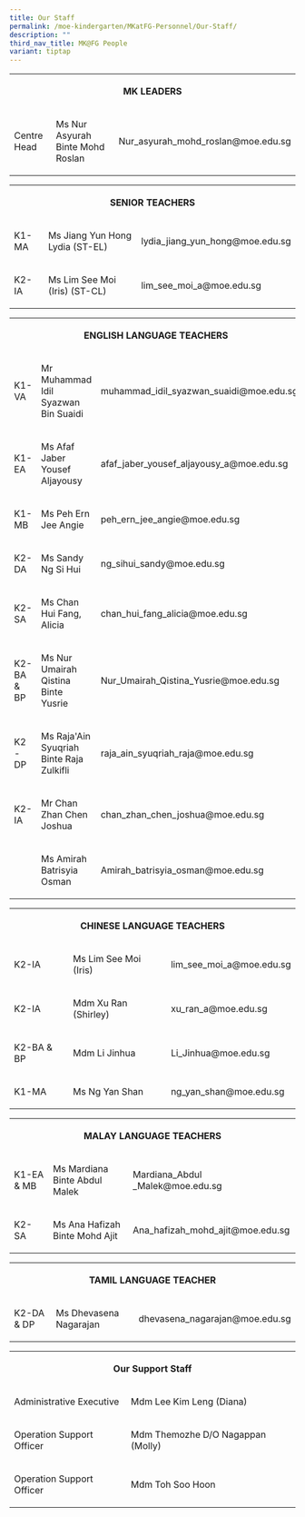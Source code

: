 ```yaml
---
title: Our Staff
permalink: /moe-kindergarten/MKatFG-Personnel/Our-Staff/
description: ""
third_nav_title: MK@FG People
variant: tiptap
---
```

<table><tbody><tr><th rowspan="1" colspan="3"><p>MK LEADERS</p></th></tr><tr><td rowspan="1" colspan="1"><p>Centre Head</p></td><td rowspan="1" colspan="1"><p>Ms Nur Asyurah Binte Mohd Roslan</p></td><td rowspan="1" colspan="1"><p>Nur_asyurah_mohd_roslan@moe.edu.sg</p></td></tr></tbody></table><table><tbody><tr><th rowspan="1" colspan="3"><p>SENIOR TEACHERS</p></th></tr><tr><td rowspan="1" colspan="1"><p>K1-MA</p></td><td rowspan="1" colspan="1"><p>Ms Jiang Yun Hong Lydia (ST-EL)</p></td><td rowspan="1" colspan="1"><p>lydia_jiang_yun_hong@moe.edu.sg</p></td></tr><tr><td rowspan="1" colspan="1"><p>K2-IA</p></td><td rowspan="1" colspan="1"><p>Ms Lim See Moi (Iris) (ST-CL)</p></td><td rowspan="1" colspan="1"><p>lim_see_moi_a@moe.edu.sg</p></td></tr></tbody></table><table><tbody><tr><th rowspan="1" colspan="3"><p>ENGLISH LANGUAGE TEACHERS</p></th></tr><tr><td rowspan="1" colspan="1"><p>K1-VA</p></td><td rowspan="1" colspan="1"><p>Mr Muhammad Idil Syazwan Bin Suaidi</p></td><td rowspan="1" colspan="1"><p>muhammad_idil_syazwan_suaidi@moe.edu.sg</p></td></tr><tr><td rowspan="1" colspan="1"><p>K1-EA</p></td><td rowspan="1" colspan="1"><p>Ms Afaf Jaber Yousef Aljayousy</p></td><td rowspan="1" colspan="1"><p>afaf_jaber_yousef_aljayousy_a@moe.edu.sg</p></td></tr><tr><td rowspan="1" colspan="1"><p>K1-MB</p></td><td rowspan="1" colspan="1"><p>Ms Peh Ern Jee Angie</p></td><td rowspan="1" colspan="1"><p>peh_ern_jee_angie@moe.edu.sg</p></td></tr><tr><td rowspan="1" colspan="1"><p>K2-DA</p></td><td rowspan="1" colspan="1"><p>Ms Sandy Ng Si Hui</p></td><td rowspan="1" colspan="1"><p>ng_sihui_sandy@moe.edu.sg</p></td></tr><tr><td rowspan="1" colspan="1"><p>K2-SA</p></td><td rowspan="1" colspan="1"><p>Ms Chan Hui Fang, Alicia</p></td><td rowspan="1" colspan="1"><p>chan_hui_fang_alicia@moe.edu.sg</p></td></tr><tr><td rowspan="1" colspan="1"><p>K2-BA &amp; BP</p></td><td rowspan="1" colspan="1"><p>Ms Nur Umairah Qistina Binte Yusrie</p></td><td rowspan="1" colspan="1"><p>Nur_Umairah_Qistina_Yusrie@moe.edu.sg</p></td></tr><tr><td rowspan="1" colspan="1"><p>K2 - DP</p></td><td rowspan="1" colspan="1"><p>Ms Raja'Ain Syuqriah Binte Raja Zulkifli</p></td><td rowspan="1" colspan="1"><p>raja_ain_syuqriah_raja@moe.edu.sg</p></td></tr><tr><td rowspan="1" colspan="1"><p>K2-IA</p></td><td rowspan="1" colspan="1"><p>Mr Chan Zhan Chen Joshua</p></td><td rowspan="1" colspan="1"><p>chan_zhan_chen_joshua@moe.edu.sg</p></td></tr><tr><td rowspan="1" colspan="1"><p></p></td><td rowspan="1" colspan="1"><p>Ms Amirah Batrisyia Osman</p></td><td rowspan="1" colspan="1"><p>Amirah_batrisyia_osman@moe.edu.sg</p></td></tr></tbody></table><table><tbody><tr><th rowspan="1" colspan="3"><p>CHINESE LANGUAGE TEACHERS</p></th></tr><tr><td rowspan="1" colspan="1"><p>K2-IA</p></td><td rowspan="1" colspan="1"><p>Ms Lim See Moi (Iris)</p></td><td rowspan="1" colspan="1"><p>lim_see_moi_a@moe.edu.sg</p></td></tr><tr><td rowspan="1" colspan="1"><p>K2-IA</p></td><td rowspan="1" colspan="1"><p>Mdm Xu Ran (Shirley)</p></td><td rowspan="1" colspan="1"><p>xu_ran_a@moe.edu.sg</p></td></tr><tr><td rowspan="1" colspan="1"><p>K2-BA &amp; BP</p></td><td rowspan="1" colspan="1"><p>Mdm Li Jinhua</p></td><td rowspan="1" colspan="1"><p>Li_Jinhua@moe.edu.sg</p></td></tr><tr><td rowspan="1" colspan="1"><p>K1-MA</p></td><td rowspan="1" colspan="1"><p>Ms Ng Yan Shan</p></td><td rowspan="1" colspan="1"><p>ng_yan_shan@moe.edu.sg</p></td></tr></tbody></table><table><tbody><tr><th rowspan="1" colspan="3"><p>MALAY LANGUAGE TEACHERS</p></th></tr><tr><td rowspan="1" colspan="1"><p>K1-EA &amp; MB</p></td><td rowspan="1" colspan="1"><p>Ms Mardiana Binte Abdul Malek</p></td><td rowspan="1" colspan="1"><p>Mardiana_Abdul _Malek@moe.edu.sg</p></td></tr><tr><td rowspan="1" colspan="1"><p>K2-SA</p></td><td rowspan="1" colspan="1"><p>Ms Ana Hafizah Binte Mohd Ajit</p></td><td rowspan="1" colspan="1"><p>Ana_hafizah_mohd_ajit@moe.edu.sg</p></td></tr></tbody></table><table><tbody><tr><th rowspan="1" colspan="3"><p>TAMIL LANGUAGE TEACHER</p></th></tr><tr><td rowspan="1" colspan="1"><p>K2-DA &amp; DP</p></td><td rowspan="1" colspan="1"><p>Ms Dhevasena Nagarajan</p></td><td rowspan="1" colspan="1"><p>dhevasena_nagarajan@moe.edu.sg</p></td></tr></tbody></table><p></p><table><tbody><tr><th rowspan="1" colspan="2"><p>Our Support Staff</p></th></tr><tr><td rowspan="1" colspan="1"><p>Administrative Executive</p></td><td rowspan="1" colspan="1"><p>Mdm Lee Kim Leng (Diana)</p></td></tr><tr><td rowspan="1" colspan="1"><p>Operation Support Officer</p></td><td rowspan="1" colspan="1"><p>Mdm Themozhe D/O Nagappan (Molly)</p></td></tr><tr><td rowspan="1" colspan="1"><p>Operation Support Officer</p></td><td rowspan="1" colspan="1"><p>Mdm Toh Soo Hoon</p></td></tr></tbody></table><p></p>